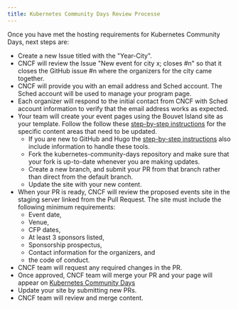 ```yaml
---
title: Kubernetes Community Days Review Processe
---
```


Once you have met the hosting requirements for Kubernetes Community Days, next steps are:

* Create a new Issue titled with the "Year-City".
* CNCF will review the Issue "New event for city x; closes #n" so that it closes the GitHub issue #n where the organizers for the city came together.
* CNCF will provide you with an email address and Sched account. The Sched account will be used to manage your program page.
* Each organizer will respond to the initial contact from CNCF with Sched account information to verify that the email address works as expected. 
* Your team will create your event pages using the Bouvet Island site as your template. Follow the follow these [step-by-step instructions](https://docs.google.com/document/d/114lN9Mi1_jbhudMk25NE7J_0wONRCx9jbJH9A-Af35s/edit?usp=sharing) for the specific content areas that need to be updated.
  * If you are new to GitHub and Hugo the [step-by-step instructions](https://docs.google.com/document/d/114lN9Mi1_jbhudMk25NE7J_0wONRCx9jbJH9A-Af35s/edit?usp=sharing) also include information to handle these tools.
  * Fork the kubernetes-community-days repository and make sure that your fork is up-to-date whenever you are making updates.
  * Create a new branch, and submit your PR from that branch rather than direct from the default branch.
  * Update the site with your new content.
* When your PR is ready, CNCF will review the proposed events site in the staging server linked from the Pull Request. The site must include the following minimum requirements: 
  * Event date, 
  * Venue, 
  * CFP dates, 
  * At least 3 sponsors listed, 
  * Sponsorship prospectus, 
  * Contact information for the organizers, and 
  * the code of conduct. 
* CNCF team will request any required changes in the PR.
* Once approved, CNCF team will merge your PR and your page will appear on [Kubernetes Community Days](/)
* Update your site by submitting new PRs. 
* CNCF team will review and merge content. 
